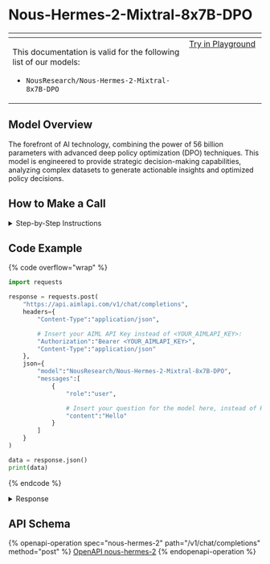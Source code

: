 # Nous-Hermes-2-Mixtral-8x7B-DPO

<table data-header-hidden data-full-width="true"><thead><tr><th width="546.4443969726562" valign="top"></th><th width="202.666748046875" valign="top"></th></tr></thead><tbody><tr><td valign="top"><div data-gb-custom-block data-tag="hint" data-style="info" class="hint hint-info"><p>This documentation is valid for the following list of our models:</p><ul><li><code>NousResearch/Nous-Hermes-2-Mixtral-8x7B-DPO</code></li></ul></div></td><td valign="top"><a href="https://aimlapi.com/app/?model=NousResearch/Nous-Hermes-2-Mixtral-8x7B-DPO&#x26;mode=chat" class="button primary">Try in Playground</a></td></tr></tbody></table>

## Model Overview

The forefront of AI technology, combining the power of 56 billion parameters with advanced deep policy optimization (DPO) techniques. This model is engineered to provide strategic decision-making capabilities, analyzing complex datasets to generate actionable insights and optimized policy decisions.

## How to Make a Call

<details>

<summary>Step-by-Step Instructions</summary>

### :digit\_one:  Setup You Can’t Skip

:black\_small\_square:  [**Create an Account**](https://aimlapi.com/app/sign-up): Visit the AI/ML API website and create an account (if you don’t have one yet).\
:black\_small\_square:  [**Generate an API Key**](https://aimlapi.com/app/keys): After logging in, navigate to your account dashboard and generate your API key. Ensure that key is enabled on UI.

### &#x20;:digit\_two:  Copy the code example

Below, you'll find [a code example](Nous-Hermes-2-Mixtral-8x7B-DPO.md#code-example) that shows how to structure the request. Choose the code snippet in your preferred programming language and copy it into your development environment.

### :digit\_three:  Modify the code example

:black\_small\_square:  Replace `<YOUR_AIMLAPI_KEY>` with your actual AI/ML API key from your account.\
:black\_small\_square:  Insert your question or request into the `content` field—this is what the model will respond to.

### :digit\_four:  <sup><sub><mark style="background-color:yellow;">(Optional)<mark style="background-color:yellow;"><sub></sup> Adjust other optional parameters if needed

Only `model` and `messages` are required parameters for this model (and we’ve already filled them in for you in the example), but you can include optional parameters if needed to adjust the model’s behavior. Below, you can find the corresponding [API schema](Nous-Hermes-2-Mixtral-8x7B-DPO.md#api-schema), which lists all available parameters along with notes on how to use them.

### :digit\_five:  Run your modified code

Run your modified code in your development environment. Response time depends on various factors, but for simple prompts it rarely exceeds a few seconds.

{% hint style="success" %}
If you need a more detailed walkthrough for setting up your development environment and making a request step by step — feel free to use our [Quickstart guide](../../../quickstart/setting-up.md).
{% endhint %}

</details>

## Code Example

{% code overflow="wrap" %}
```python
import requests

response = requests.post(
    "https://api.aimlapi.com/v1/chat/completions",
    headers={
        "Content-Type":"application/json", 

        # Insert your AIML API Key instead of <YOUR_AIMLAPI_KEY>:
        "Authorization":"Bearer <YOUR_AIMLAPI_KEY>",
        "Content-Type":"application/json"
    },
    json={
        "model":"NousResearch/Nous-Hermes-2-Mixtral-8x7B-DPO",
        "messages":[
            {
                "role":"user",

                # Insert your question for the model here, instead of Hello:
                "content":"Hello"
            }
        ]
    }
)

data = response.json()
print(data)
```
{% endcode %}

<details>

<summary>Response</summary>

{% code overflow="wrap" %}
```json5
{'id': 'npNsb7U-z1gNr-92d8a505afd7ef73', 'object': 'chat.completion', 'choices': [{'index': 0, 'finish_reason': 'stop', 'logprobs': None, 'message': {'role': 'assistant', 'content': "Hello! How can I assist you today? If you have any questions or need help with anything, feel free to ask. If you'd like to hear a joke, just let me know.", 'tool_calls': []}}], 'created': 1744187449, 'model': 'NousResearch/Nous-Hermes-2-Mixtral-8x7B-DPO', 'usage': {'prompt_tokens': 14, 'completion_tokens': 52, 'total_tokens': 66}}
```
{% endcode %}

</details>

## API Schema

{% openapi-operation spec="nous-hermes-2" path="/v1/chat/completions" method="post" %}
[OpenAPI nous-hermes-2](https://raw.githubusercontent.com/aimlapi/api-docs/refs/heads/main/docs/api-references/text-models-llm/NousResearch/nous-hermes-2.json)
{% endopenapi-operation %}
